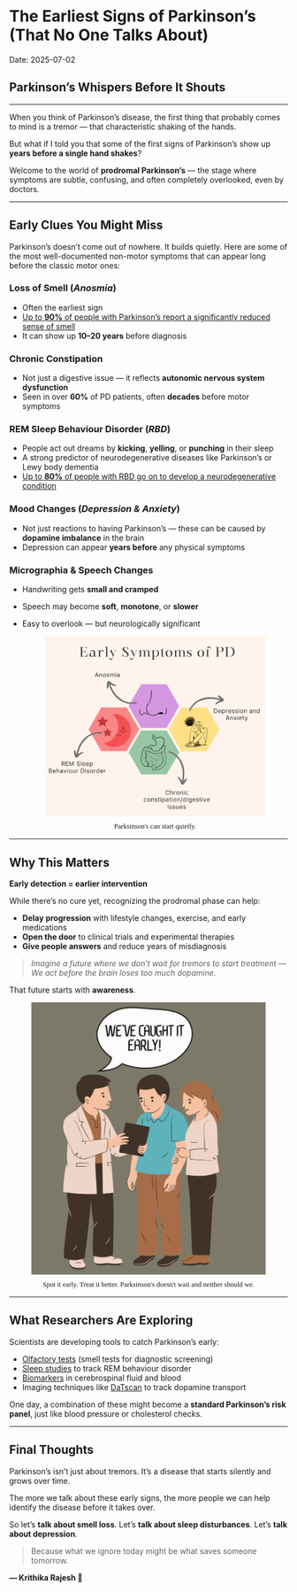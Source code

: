  
# The Earliest Signs of Parkinson’s (That No One Talks About)
Date: 2025-07-02
## Parkinson’s Whispers Before It Shouts
---

When you think of Parkinson’s disease, the first thing that probably comes to mind is a tremor — that characteristic shaking of the hands.

But what if I told you that some of the first signs of Parkinson’s show up **years before a single hand shakes**?

Welcome to the world of **prodromal Parkinson’s** — the stage where symptoms are subtle, confusing, and often completely overlooked, even by doctors.

---

## Early Clues You Might Miss

Parkinson’s doesn’t come out of nowhere. It builds quietly. Here are some of the most well-documented non-motor symptoms that can appear long before the classic motor ones:

### Loss of Smell (*Anosmia*)

* Often the earliest sign
* [Up to **90%** of people with Parkinson’s report a significantly reduced sense of smell](https://www.sciencedirect.com/science/article/abs/pii/S1353802008003490)
* It can show up **10–20 years** before diagnosis

### Chronic Constipation

* Not just a digestive issue — it reflects **autonomic nervous system dysfunction**
* Seen in over **60%** of PD patients, often **decades** before motor symptoms

### REM Sleep Behaviour Disorder (*RBD*)

* People act out dreams by **kicking**, **yelling**, or **punching** in their sleep
* A strong predictor of neurodegenerative diseases like Parkinson’s or Lewy body dementia
* [Up to **80%** of people with RBD go on to develop a neurodegenerative condition](https://pubmed.ncbi.nlm.nih.gov/32599063/)

### Mood Changes (*Depression & Anxiety*)

* Not just reactions to having Parkinson’s — these can be caused by **dopamine imbalance** in the brain
* Depression can appear **years before** any physical symptoms

### Micrographia & Speech Changes

* Handwriting gets **small and cramped**
* Speech may become **soft**, **monotone**, or **slower**
* Easy to overlook — but neurologically significant

  <figure style="text-align: center;">
   <img src="../assets/symptoms-of-pd.png" class="responsive-img" alt="Symptoms of Parkinson's Disease" />
  <figcaption style="font-size: 0.9em; font-family: 'Handlee', cursive; margin-top: 8px;">
   Parksinson's can start quietly.
  </figcaption>
</figure>


---

## Why This Matters

**Early detection = earlier intervention**

While there’s no cure yet, recognizing the prodromal phase can help:

* **Delay progression** with lifestyle changes, exercise, and early medications
* **Open the door** to clinical trials and experimental therapies
* **Give people answers** and reduce years of misdiagnosis

> *Imagine a future where we don’t wait for tremors to start treatment —
> We act before the brain loses too much dopamine.*

That future starts with **awareness**.

<figure style="text-align: center;">
  <img src="../assets/d.png" class="responsive-img" alt="Symptoms of Parkinson's Disease" />
  <figcaption style="font-size: 0.9em; font-family: 'Handlee', cursive; margin-top: 8px;">
    Spot it early. Treat it better. Parksinson's doesn't wait and neither should we.
  </figcaption>
</figure>

---

##  What Researchers Are Exploring

Scientists are developing tools to catch Parkinson’s early:

* [Olfactory tests]([https://www.ncbi.nlm.nih.gov/pmc/articles/PMC2731071/](https://www.nature.com/articles/s41531-017-0039-8)) (smell tests for diagnostic screening)
* [Sleep studies](https://pmc.ncbi.nlm.nih.gov/articles/PMC8193212/) to track REM behaviour disorder
* [Biomarkers](https://pmc.ncbi.nlm.nih.gov/articles/PMC7407121/) in cerebrospinal fluid and blood
* Imaging techniques like [DaTscan](https://www.apdaparkinson.org/article/what-is-a-datscan-and-should-i-get-one/) to track dopamine transport

One day, a combination of these might become a **standard Parkinson’s risk panel**, just like blood pressure or cholesterol checks.

---

##  Final Thoughts

Parkinson’s isn’t just about tremors. It’s a disease that starts silently and grows over time.

The more we talk about these early signs, the more people we can help identify the disease before it takes over.

So let’s **talk about smell loss**.
Let’s **talk about sleep disturbances**.
Let’s **talk about depression**.

> Because what we ignore today might be what saves someone tomorrow.

**— Krithika Rajesh 🧠**

